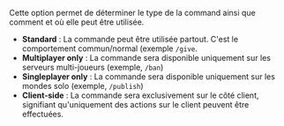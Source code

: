 Cette option permet de déterminer le type de la command ainsi que comment et où elle peut être utilisée.
* **Standard** : La commande peut être utilisée partout. C'est le comportement commun/normal (exemple `/give`.
* **Multiplayer only** : La commande sera disponible uniquement sur les serveurs multi-joueurs (exemple, `/ban`)
* **Singleplayer only** : La commande sera disponible uniquement sur les mondes solo (exemple, `/publish`)
* **Client-side** : La commande sera exclusivement sur le côté client, signifiant qu'uniquement des actions sur le client peuvent être effectuées.
